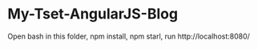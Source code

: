 # My-Tset-AngularJS-Blog

Open bash in this folder, 
npm install, 
npm starl, 
run http://localhost:8080/
